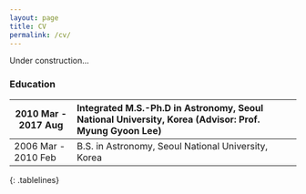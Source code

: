 ```yaml
---
layout: page
title: CV
permalink: /cv/
---
```


Under construction...

<style>
.tablelines table, .tablelines td, .tablelines th {
        border: 1px solid black;
        }
</style>

### Education
2010 Mar - 2017 Aug |Integrated M.S.-Ph.D in Astronomy, Seoul National University, Korea (Advisor: Prof. Myung Gyoon Lee)
---|:---
2006 Mar - 2010 Feb | B.S. in Astronomy, Seoul National University, Korea 
{: .tablelines}
